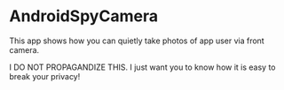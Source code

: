 # AndroidSpyCamera

This app shows how you can quietly take photos of app user via front camera.

I DO NOT PROPAGANDIZE THIS.
I just want you to know how it is easy to break your privacy!

